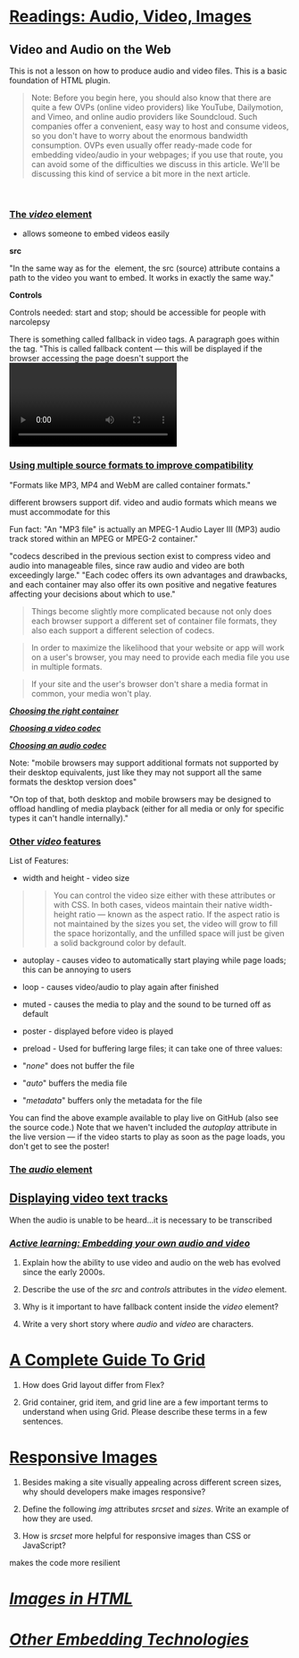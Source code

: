 # [**Readings: Audio, Video, Images**](https://developer.mozilla.org/en-US/docs/Learn/HTML/Multimedia_and_embedding/Video_and_audio_content)

## Video and Audio on the Web

This is not a lesson on how to produce audio and video files. This is a basic foundation of HTML plugin.

>Note: Before you begin here, you should also know that there are quite a few OVPs (online video providers) like YouTube, Dailymotion, and Vimeo, and online audio providers like Soundcloud. Such companies offer a convenient, easy way to host and consume videos, so you don't have to worry about the enormous bandwidth consumption. OVPs even usually offer ready-made code for embedding video/audio in your webpages; if you use that route, you can avoid some of the difficulties we discuss in this article. We'll be discussing this kind of service a bit more in the next article.

&nbsp;

### [**The *video* element**](https://developer.mozilla.org/en-US/docs/Learn/HTML/Multimedia_and_embedding/Video_and_audio_content#the_video_element)

- allows someone to embed videos easily

**src**

"In the same way as for the <img> element, the src (source) attribute contains a path to the video you want to embed. It works in exactly the same way."

**Controls**

Controls needed: start and stop; should be accessible for people with narcolepsy

There is something called fallback in video tags. A paragraph goes within the tag. "This is called fallback content — this will be displayed if the browser accessing the page doesn't support the <video> element, allowing us to provide a fallback for older browsers."

### [**Using multiple source formats to improve compatibility**](https://developer.mozilla.org/en-US/docs/Learn/HTML/Multimedia_and_embedding/Video_and_audio_content#using_multiple_source_formats_to_improve_compatibility)

"Formats like MP3, MP4 and WebM are called container formats."

different browsers support dif. video and audio formats which means we must accommodate for this

Fun fact: "An "MP3 file" is actually an MPEG-1 Audio Layer III (MP3) audio track stored within an MPEG or MPEG-2 container."

"codecs described in the previous section exist to compress video and audio into manageable files, since raw audio and video are both exceedingly large." "Each codec offers its own advantages and drawbacks, and each container may also offer its own positive and negative features affecting your decisions about which to use."


>Things become slightly more complicated because not only does each browser support a different set of container file formats, they also each support a different selection of codecs. 

>In order to maximize the likelihood that your website or app will work on a user's browser, you may need to provide each media file you use in multiple formats. 

>If your site and the user's browser don't share a media format in common, your media won't play.

[***Choosing the right container***](https://developer.mozilla.org/en-US/docs/Web/Media/Formats/Containers#choosing_the_right_container)

[***Choosing a video codec***](https://developer.mozilla.org/en-US/docs/Web/Media/Formats/Video_codecs#choosing_a_video_codec)

[***Choosing an audio codec***](https://developer.mozilla.org/en-US/docs/Web/Media/Formats/Audio_codecs#choosing_an_audio_codec)

Note: "mobile browsers may support additional formats not supported by their desktop equivalents, just like they may not support all the same formats the desktop version does"

"On top of that, both desktop and mobile browsers may be designed to offload handling of media playback (either for all media or only for specific types it can't handle internally)."

### [**Other *video* features**](https://developer.mozilla.org/en-US/docs/Learn/HTML/Multimedia_and_embedding/Video_and_audio_content#other_video_features)

List of Features:

- width and height - video size 
>>
>> You can control the video size either with these attributes or with CSS. In both cases, videos maintain their native width-height ratio — known as the aspect ratio. If the aspect ratio is not maintained by the sizes you set, the video will grow to fill the space horizontally, and the unfilled space will just be given a solid background color by default.

- autoplay - causes video to automatically start playing while page loads; this can be annoying to users

- loop - causes video/audio to play again after finished

- muted - causes the media to play and the sound to be turned off as default

- poster - displayed before video is played

- preload - Used for buffering large files; it can take one of three values:

- "*none*" does not buffer the file

- "*auto*" buffers the media file

- "*metadata*" buffers only the metadata for the file

You can find the above example available to play live on GitHub (also see the source code.) Note that we haven't included the *autoplay* attribute in the live version — if the video starts to play as soon as the page loads, you don't get to see the poster!


### [**The *audio* element**](https://developer.mozilla.org/en-US/docs/Learn/HTML/Multimedia_and_embedding/Video_and_audio_content#the_audio_element)



## [**Displaying video text tracks**](https://developer.mozilla.org/en-US/docs/Learn/HTML/Multimedia_and_embedding/Video_and_audio_content#displaying_video_text_tracks)

When the audio is unable to be heard...it is necessary to be transcribed

### [*Active learning: Embedding your own audio and video*](https://developer.mozilla.org/en-US/docs/Learn/HTML/Multimedia_and_embedding/Video_and_audio_content#active_learning_embedding_your_own_audio_and_video)


1. Explain how the ability to use video and audio on the web has evolved since the early 2000s.

2. Describe the use of the *src* and *controls* attributes in the *video* element.

3. Why is it important to have fallback content inside the *video* element?

4. Write a very short story where *audio* and *video* are characters.


# [**A Complete Guide To Grid**](https://css-tricks.com/snippets/css/complete-guide-grid/)

1. How does Grid layout differ from Flex?

2. Grid container, grid item, and grid line are a few important terms to understand when using Grid. Please describe these terms in a few sentences.


# [**Responsive Images**](https://developer.mozilla.org/en-US/docs/Learn/HTML/Multimedia_and_embedding/Responsive_images)

1. Besides making a site visually appealing across different screen sizes, why should developers make images responsive?

2. Define the following *img* attributes *srcset* and *sizes*. Write an example of how they are used.

3. How is *srcset* more helpful for responsive images than CSS or JavaScript?

makes the code more resilient

# [***Images in HTML***](https://developer.mozilla.org/en-US/docs/Learn/HTML/Multimedia_and_embedding/Images_in_HTML)

# [***Other Embedding Technologies***](https://developer.mozilla.org/en-US/docs/Learn/HTML/Multimedia_and_embedding/Other_embedding_technologies)
